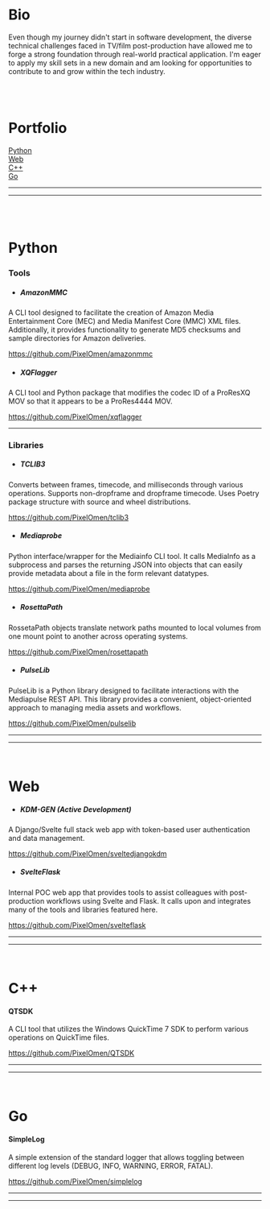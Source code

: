# Bio

Even though my journey didn't start in software development, the diverse technical challenges faced in TV/film post-production have allowed me to forge a strong foundation through real-world practical application. I'm eager to apply my skill sets in a new domain and am looking for opportunities to contribute to and grow within the tech industry.

<br>
<br>

# Portfolio

[Python](#python)<br>
[Web](#Web)<br>
[C++](#c)<br>
[Go](#go)<br>

___
___
<br>
<br>



# Python
### Tools

- ##### AmazonMMC

A CLI tool designed to facilitate the creation of Amazon Media Entertainment Core (MEC) and Media Manifest Core (MMC) XML files. Additionally, it provides functionality to generate MD5 checksums and sample directories for Amazon deliveries.

https://github.com/PixelOmen/amazonmmc

- ##### XQFlagger

A CLI tool and Python package that modifies the codec ID of a ProResXQ MOV so that it appears to be a ProRes4444 MOV.

https://github.com/PixelOmen/xqflagger

___
### Libraries

- ##### TCLIB3

Converts between frames, timecode, and milliseconds through various operations. Supports non-dropframe and dropframe timecode. Uses Poetry package structure with source and wheel distributions.

https://github.com/PixelOmen/tclib3

- ##### Mediaprobe

Python interface/wrapper for the Mediainfo CLI tool. It calls MediaInfo as a subprocess and parses the returning JSON into objects that can easily provide metadata about a file in the form relevant datatypes.

https://github.com/PixelOmen/mediaprobe

- ##### RosettaPath

RossetaPath objects translate network paths mounted to local volumes from one mount point to another across operating systems.

https://github.com/PixelOmen/rosettapath<br>

- ##### PulseLib

PulseLib is a Python library designed to facilitate interactions with the Mediapulse REST API. This library provides a convenient, object-oriented approach to managing media assets and workflows.

https://github.com/PixelOmen/pulselib<br>


___
___
<br>

# Web

- ##### KDM-GEN (Active Development)

A Django/Svelte full stack web app with token-based user authentication and data management.

https://github.com/PixelOmen/sveltedjangokdm


- ##### SvelteFlask

Internal POC web app that provides tools to assist colleagues with post-production workflows using Svelte and Flask. It calls upon and integrates many of the tools and libraries featured here.

https://github.com/PixelOmen/svelteflask
___
___
<br>

# C++

#### QTSDK

A CLI tool that utilizes the Windows QuickTime 7 SDK to perform various operations on QuickTime files.

https://github.com/PixelOmen/QTSDK

___
___
<br>

# Go

#### SimpleLog

A simple extension of the standard logger that allows toggling between different log levels (DEBUG, INFO, WARNING, ERROR, FATAL).

https://github.com/PixelOmen/simplelog
___
___
